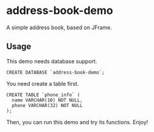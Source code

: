 # address-book-demo
A simple address book, based on JFrame.

## Usage

This demo needs database support.

```
CREATE DATABASE `address-book-demo`;
```

You need create a table first.

```
CREATE TABLE `phone_info` (
  name VARCHAR(10) NOT NULL,
  phone VARCHAR(32) NOT NULL
);
```

Then, you can run this demo and try its functions. Enjoy!
